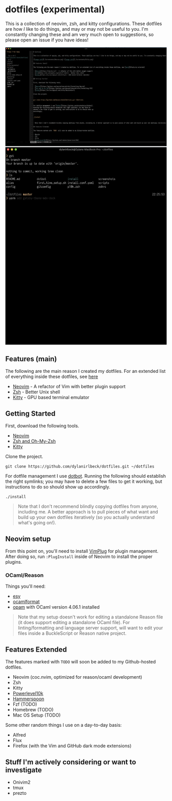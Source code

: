 # dotfiles (experimental)

This is a collection of neovim, zsh, and kitty configurations. These dotfiles are how _I_ like to do things, and may or may not be useful to you. I'm constantly changing these and am very much open to suggestions, so please open an issue if you have ideas!

![image info](./screenshots/Neovim.png) ![image info](./screenshots/Kitty.png)

## Features (main)

The following are the main reason I created my dotfiles. For an extended list of everything inside these dotfiles, see [here](#features-extended)

- [Neovim](https://neovim.io/) - A refactor of Vim with better plugin support
- [Zsh](https://en.wikipedia.org/wiki/Z_shell) - Better Unix shell
- [Kitty](https://sw.kovidgoyal.net/kitty/) - GPU based terminal emulator

## Getting Started

First, download the following tools.

- [Neovim](https://github.com/neovim/neovim/wiki/Installing-Neovim)
- [Zsh and Oh-My-Zsh](https://github.com/ohmyzsh/ohmyzsh/wiki/Installing-ZSH)
- [Kitty](https://sw.kovidgoyal.net/kitty/#quickstart)

Clone the project.

```
git clone https://github.com/dylanirlbeck/dotfiles.git ~/dotfiles
```

For dotfile management I use [dotbot](https://github.com/anishathalye/dotbot).
Running the following should establish the right symlinks; you may have to
delete a few files to get it working, but instructions to do so should show up
accordingly.

```
./install
```

> Note that I don't recommend blindly copying dotfiles from anyone, including me. A better approach is to pull pieces of what want and build up your own dotfiles iteratively (so you actually understand what's going on!).

## Neovim setup

From this point on, you'll need to install [VimPlug](https://github.com/junegunn/vim-plug) for plugin management. After doing so, run `:PlugInstall` inside of Neovim to install the proper plugins.

### OCaml/Reason

Things you'll need:

- [esy](esy.sh)
- [ocamlformat](https://github.com/ocaml-ppx/ocamlformat)
- [opam](http://opam.ocaml.org/doc/Install.html) with OCaml version 4.06.1 installed

> Note that my setup doesn't work for editing a standalone Reason file (it does support editing a standalone OCaml file). For linting/formatting and language server support, will want to edit your files inside a BuckleScript or Reason native project.

## Features Extended

The features marked with `TODO` will soon be added to my Github-hosted dotfiles.

- Neovim (coc.nvim, optimized for reason/ocaml development)
- Zsh
- Kitty
- [Powerlevel10k](https://github.com/romkatv/powerlevel10k)
- [Hammerspoon](http://www.hammerspoon.org/go/)
- Fzf (TODO)
- Homebrew (TODO)
- Mac OS Setup (TODO)

Some other random things I use on a day-to-day basis:

- Alfred
- Flux
- Firefox (with the Vim and GitHub dark mode extensions)

## Stuff I'm actively considering or want to investigate

- Onivim2
- tmux
- prezto
